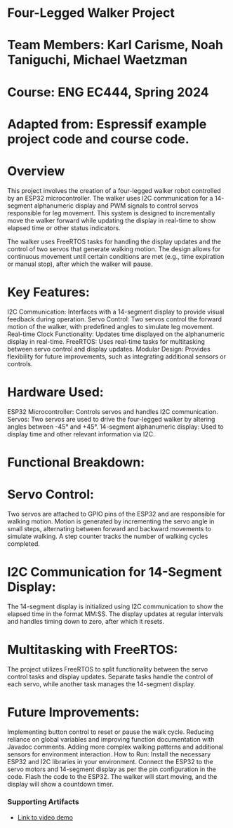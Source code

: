 # Four-Legged Walker Project
# Team Members: Karl Carisme, Noah Taniguchi, Michael Waetzman
# Course: ENG EC444, Spring 2024
# Adapted from: Espressif example project code and course code.

# Overview
This project involves the creation of a four-legged walker robot controlled by an ESP32 microcontroller. The walker uses I2C communication for a 14-segment alphanumeric display and PWM signals to control servos responsible for leg movement. This system is designed to incrementally move the walker forward while updating the display in real-time to show elapsed time or other status indicators.

The walker uses FreeRTOS tasks for handling the display updates and the control of two servos that generate walking motion. The design allows for continuous movement until certain conditions are met (e.g., time expiration or manual stop), after which the walker will pause.

# Key Features:
I2C Communication: Interfaces with a 14-segment display to provide visual feedback during operation.
Servo Control: Two servos control the forward motion of the walker, with predefined angles to simulate leg movement.
Real-time Clock Functionality: Updates time displayed on the alphanumeric display in real-time.
FreeRTOS: Uses real-time tasks for multitasking between servo control and display updates.
Modular Design: Provides flexibility for future improvements, such as integrating additional sensors or controls.



# Hardware Used:
ESP32 Microcontroller: Controls servos and handles I2C communication.
Servos: Two servos are used to drive the four-legged walker by altering angles between -45° and +45°.
14-segment alphanumeric display: Used to display time and other relevant information via I2C.


# Functional Breakdown:
# Servo Control:

Two servos are attached to GPIO pins of the ESP32 and are responsible for walking motion.
Motion is generated by incrementing the servo angle in small steps, alternating between forward and backward movements to simulate walking.
A step counter tracks the number of walking cycles completed.


# I2C Communication for 14-Segment Display:

The 14-segment display is initialized using I2C communication to show the elapsed time in the format MM:SS.
The display updates at regular intervals and handles timing down to zero, after which it resets.


# Multitasking with FreeRTOS:


The project utilizes FreeRTOS to split functionality between the servo control tasks and display updates.
Separate tasks handle the control of each servo, while another task manages the 14-segment display.



# Future Improvements:
Implementing button control to reset or pause the walk cycle.
Reducing reliance on global variables and improving function documentation with Javadoc comments.
Adding more complex walking patterns and additional sensors for environment interaction.
How to Run:
Install the necessary ESP32 and I2C libraries in your environment.
Connect the ESP32 to the servo motors and 14-segment display as per the pin configuration in the code.
Flash the code to the ESP32.
The walker will start moving, and the display will show a countdown timer.


### Supporting Artifacts
- [Link to video demo](https://drive.google.com/file/d/1mmuOaLcviofmMKXKOPkdFkRtYl2AyaTz/view?usp=sharing)
